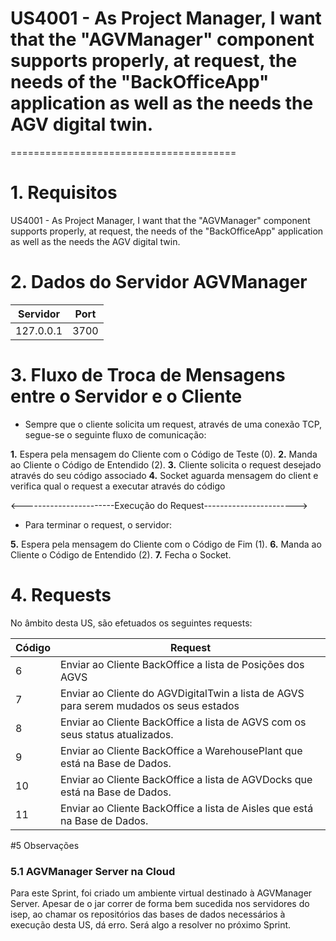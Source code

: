 # US4001 - As Project Manager, I want that the "AGVManager" component supports properly, at request, the needs of the "BackOfficeApp" application as well as the needs the AGV digital twin.
=======================================


# 1. Requisitos

US4001 - As Project Manager, I want that the "AGVManager" component supports properly, at request, the needs of the "BackOfficeApp" application as well as the needs the AGV digital twin.

# 2. Dados do Servidor AGVManager

| Servidor        | Port  |
|--------------|-------|
| 127.0.0.1    | 3700 |

# 3. Fluxo de Troca de Mensagens entre o Servidor e o Cliente

* Sempre que o cliente solicita um request, através de uma conexão TCP, segue-se o seguinte fluxo de comunicação:

**1.** Espera pela mensagem do Cliente com o Código de Teste (0).
**2.** Manda ao Cliente o Código de Entendido (2).
**3.** Cliente solicita o request desejado através do seu código associado
**4.** Socket aguarda mensagem do client e verifica qual o request a executar através do código

<-----------------------Execução do Request----------------------->

* Para terminar o request, o servidor:

**5.** Espera pela mensagem do Cliente com o Código de Fim (1).
**6.** Manda ao Cliente o Código de Entendido (2).
**7.** Fecha o Socket.

# 4. Requests

No âmbito desta US, são efetuados os seguintes requests:

| Código | Request                                                                                |
|--------|----------------------------------------------------------------------------------------|
| 6      | Enviar ao Cliente BackOffice a lista de Posições dos AGVS                              |
| 7      | Enviar ao Cliente do AGVDigitalTwin a lista de AGVS para serem mudados os seus estados |
| 8      | Enviar ao Cliente BackOffice a lista de AGVS com os seus status atualizados.           |
| 9      | Enviar ao Cliente BackOffice a WarehousePlant que está na Base de Dados.               |
| 10     | Enviar ao Cliente BackOffice a lista de AGVDocks que está na Base de Dados. |
| 11     | Enviar ao Cliente BackOffice a lista de Aisles que está na Base de Dados. |


#5 Observações

### 5.1 AGVManager Server na Cloud

Para este Sprint, foi criado um ambiente virtual destinado à AGVManager Server.
Apesar de o jar correr de forma bem sucedida nos servidores do isep, ao chamar os repositórios das bases de dados necessários à execução desta US, dá erro.
Será algo a resolver no próximo Sprint.





